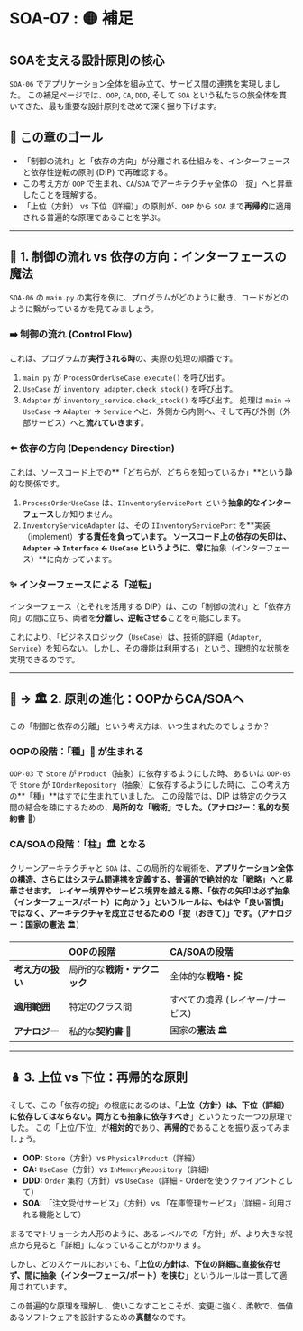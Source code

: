 # SOA-07 : 🟡 補足
## SOAを支える設計原則の核心

`SOA-06` でアプリケーション全体を組み立て、サービス間の連携を実現しました。
この補足ページでは、`OOP`, `CA`, `DDD`, そして `SOA` という私たちの旅全体を貫いてきた、最も重要な設計原則を改めて深く掘り下げます。

## 🎯 この章のゴール
* 「制御の流れ」と「依存の方向」が分離される仕組みを、インターフェースと依存性逆転の原則 (DIP) で再確認する。
* この考え方が `OOP` で生まれ、`CA`/`SOA` でアーキテクチャ全体の「掟」へと昇華したことを理解する。
* 「上位（方針） vs 下位（詳細）」の原則が、`OOP` から `SOA` まで**再帰的**に適用される普遍的な原理であることを学ぶ。

---

## 🔌 1. 制御の流れ vs 依存の方向：インターフェースの魔法
`SOA-06` の `main.py` の実行を例に、プログラムがどのように動き、コードがどのように繋がっているかを見てみましょう。

### ➡️ 制御の流れ (Control Flow)
これは、プログラムが**実行される時**の、実際の処理の順番です。
1. `main.py` が `ProcessOrderUseCase.execute()` を呼び出す。
2. `UseCase` が `inventory_adapter.check_stock()` を呼び出す。
3. `Adapter` が `inventory_service.check_stock()` を呼び出す。
処理は `main` → `UseCase` → `Adapter` → `Service` へと、外側から内側へ、そして再び外側（外部サービス）へと**流れていきます**。

### ⬅️ 依存の方向 (Dependency Direction)
これは、ソースコード上での**「どちらが、どちらを知っているか」**という静的な関係です。
1. `ProcessOrderUseCase` は、`IInventoryServicePort` という**抽象的なインターフェース**しか知りません。
2. `InventoryServiceAdapter` は、その `IInventoryServicePort` を**実装（implement）**する責任を負っています。
ソースコード上の依存の矢印は、`Adapter` → `Interface` ← `UseCase` というように、常に**抽象（インターフェース）**に向かっています。

### ✨ インターフェースによる「逆転」
インターフェース（とそれを活用する DIP）は、この「制御の流れ」と「依存方向」の間に立ち、両者を**分離し、逆転させる**ことを可能にします。

これにより、「ビジネスロジック（`UseCase`）は、技術的詳細（`Adapter`, `Service`）を知らない。しかし、その機能は利用する」という、理想的な状態を実現できるのです。

---

## 🌱 → 🏛️ 2. 原則の進化：OOPからCA/SOAへ
この「制御と依存の分離」という考え方は、いつ生まれたのでしょうか？

### OOPの段階：「種」🌱 が生まれる
`OOP-03` で `Store` が `Product`（抽象）に依存するようにした時、あるいは `OOP-05` で `Store` が `IOrderRepository`（抽象）に依存するようにした時に、この考え方の**「種」**はすでに生まれていました。
この段階では、DIP は特定のクラス間の結合を疎にするための、**局所的な「戦術」**でした。（アナロジー：私的な**契約書** 📜）

### CA/SOAの段階：「柱」🏛️ となる
クリーンアーキテクチャと `SOA` は、この局所的な戦術を、**アプリケーション全体の構造、さらにはシステム間連携を定義する、普遍的で絶対的な「戦略」**へと昇華させます。
レイヤー境界やサービス境界を越える際、「依存の矢印は必ず抽象（インターフェース/ポート）に向かう」というルールは、もはや「良い習慣」ではなく、アーキテクチャを成立させるための**「掟（おきて）」**です。（アナロジー：国家の**憲法** 🏛️）

|  | OOPの段階 | CA/SOAの段階 |
| :--- | :--- | :--- |
| **考え方の扱い** | 局所的な**戦術・テクニック** | 全体的な**戦略・掟** |
| **適用範囲** | 特定のクラス間 | すべての境界 (レイヤー/サービス) |
| **アナロジー** | 私的な**契約書** 📜 | 国家の**憲法** 🏛️ |

---

## 🪆 3. 上位 vs 下位：再帰的な原則
そして、この「依存の掟」の根底にあるのは、「**上位（方針）は、下位（詳細）に依存してはならない。両方とも抽象に依存すべき**」というたった一つの原理でした。
この「上位/下位」が**相対的**であり、**再帰的**であることを振り返ってみましょう。

* **OOP:** `Store`（方針）vs `PhysicalProduct`（詳細）
* **CA:** `UseCase`（方針）vs `InMemoryRepository`（詳細）
* **DDD:** `Order` 集約（方針）vs `UseCase`（詳細 - Orderを使うクライアントとして）
* **SOA:** 「注文受付サービス」（方針）vs 「在庫管理サービス」（詳細 - 利用される機能として）



まるでマトリョーシカ人形のように、あるレベルでの「方針」が、より大きな視点から見ると「詳細」になっていることがわかります。

しかし、どのスケールにおいても、「**上位の方針は、下位の詳細に直接依存せず、間に抽象（インターフェース/ポート）を挟む**」というルールは一貫して適用されています。

この普遍的な原理を理解し、使いこなすことこそが、変更に強く、柔軟で、価値あるソフトウェアを設計するための**真髄**なのです。